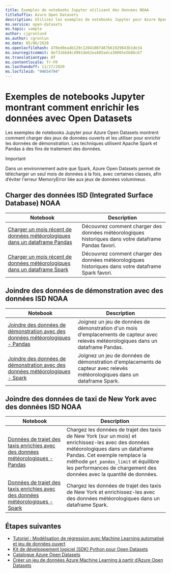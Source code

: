 ```yaml
---
title: Exemples de notebooks Jupyter utilisant des données NOAA
titleSuffix: Azure Open Datasets
description: Utilisez les exemples de notebooks Jupyter pour Azure Open Datasets afin de savoir comment charger des jeux de données ouverts et les utiliser pour enrichir les données de démonstration. Les techniques utilisent Spark et Pandas à des fins de traitement des données.
ms.service: open-datasets
ms.topic: sample
author: cjgronlund
ms.author: cgronlun
ms.date: 05/06/2020
ms.openlocfilehash: 470ed0ea4b129c12041007487b61929843b1de34
ms.sourcegitcommit: 8e7316bd4c4991de62ea485adca30065e5b86c67
ms.translationtype: HT
ms.contentlocale: fr-FR
ms.lasthandoff: 11/17/2020
ms.locfileid: "94654794"
---
```

# <a name="example-jupyter-notebooks-show-how-to-enrich-data-with-open-datasets"></a>Exemples de notebooks Jupyter montrant comment enrichir les données avec Open Datasets 
Les exemples de notebooks Jupyter pour Azure Open Datasets montrent comment charger des jeux de données ouverts et les utiliser pour enrichir les données de démonstration. Les techniques utilisent Apache Spark et Pandas à des fins de traitement des données.

>[!IMPORTANT]
>Dans un environnement autre que Spark, Azure Open Datasets permet de télécharger un seul mois de données à la fois, avec certaines classes, afin d’éviter l'erreur MemoryError liée aux jeux de données volumineux.

## <a name="load-noaa-integrated-surface-database-isd-data"></a>Charger des données ISD (Integrated Surface Database) NOAA 
|Notebook        | Description                                    |
|----------------|------------------------------------------------|
|[Charger un mois récent de données météorologiques dans un dataframe Pandas](https://github.com/Azure/OpenDatasetsNotebooks/blob/master/tutorials/data-access/02-weather-to-pandas-dataframe.ipynb) | Découvrez comment charger des données météorologiques historiques dans votre dataframe Pandas favori. |
|[Charger un mois récent de données météorologiques dans un dataframe Spark](https://github.com/Azure/OpenDatasetsNotebooks/blob/master/tutorials/data-access/01-weather-to-spark-dataframe.ipynb) | Découvrez comment charger des données météorologiques historiques dans votre dataframe Spark favori.  |

## <a name="join-demo-data-with-noaa-isd-data"></a>Joindre des données de démonstration avec des données ISD NOAA 
|Notebook        | Description                                    |
|----------------|------------------------------------------------|
|[Joindre des données de démonstration avec des données météorologiques - Pandas](https://github.com/Azure/OpenDatasetsNotebooks/blob/master/tutorials/data-join/02-weather-join-in-pandas.ipynb) | Joignez un jeu de données de démonstration d'un mois d'emplacements de capteur avec relevés météorologiques dans un dataframe Pandas.  |
|[Joindre des données de démonstration avec des données météorologiques - Spark](https://github.com/Azure/OpenDatasetsNotebooks/blob/master/tutorials/data-join/01-weather-join-in-spark.ipynb) | Joignez un jeu de données de démonstration d'emplacements de capteur avec relevés météorologiques dans un dataframe Spark. |

## <a name="join-nyc-taxi-data-with-noaa-isd-data"></a>Joindre des données de taxi de New York avec des données ISD NOAA 
|Notebook        | Description                                    |
|----------------|------------------------------------------------|
|[Données de trajet des taxis enrichies avec des données météorologiques - Pandas](https://github.com/Azure/OpenDatasetsNotebooks/blob/master/tutorials/data-join/04-nyc-taxi-join-weather-in-pandas.ipynb) | Chargez les données de trajet des taxis de New York (sur un mois) et enrichissez-les avec des données météorologiques dans un dataframe Pandas. Cet exemple remplace la méthode `get_pandas_limit` et équilibre les performances de chargement des données avec la quantité de données.|
|[Données de trajet des taxis enrichies avec des données météorologiques - Spark](https://github.com/Azure/OpenDatasetsNotebooks/blob/master/tutorials/data-join/03-nyc-taxi-join-weather-in-spark.ipynb) | Chargez les données de trajet des taxis de New York et enrichissez-les avec des données météorologiques dans un dataframe Spark.  |

## <a name="next-steps"></a>Étapes suivantes

* [Tutoriel : Modélisation de régression avec Machine Learning automatisé et jeu de données ouvert](../machine-learning/tutorial-auto-train-models.md?context=azure%252fopen-datasets%252fcontext%252fopen-datasets-context)
* [Kit de développement logiciel (SDK) Python pour Open Datasets](/python/api/azureml-opendatasets/azureml.opendatasets)
* [Catalogue Azure Open Datasets](https://azure.microsoft.com/services/open-datasets/catalog/)
* [Créer un jeu de données Azure Machine Learning à partir d’Azure Open Datasets](how-to-create-azure-machine-learning-dataset-from-open-dataset.md)
